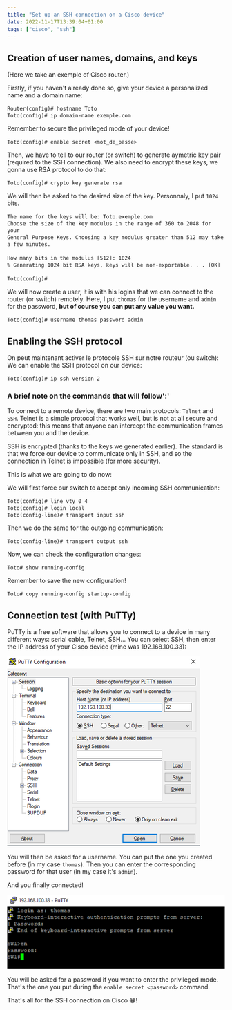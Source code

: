 ```yaml
---
title: "Set up an SSH connection on a Cisco device"
date: 2022-11-17T13:39:04+01:00
tags: ["cisco", "ssh"]
---
```


## Creation of user names, domains, and keys ##

(Here we take an exemple of Cisco router.)

Firstly, if you haven't already done so, give your device a personalized name and a domain name:

```console
Router(config)# hostname Toto
Toto(config)# ip domain-name exemple.com
```

Remember to secure the privileged mode of your device!

```console
Toto(config)# enable secret <mot_de_passe>

```

Then, we have to tell to our router (or switch) to generate aymetric key pair (required to the SSH connection).
We also need to encrypt these keys, we gonna use RSA protocol to do that:

```console
Toto(config)# crypto key generate rsa
```

We will then be asked to the desired size of the key. Personnaly, I put `1024` bits.

```console
The name for the keys will be: Toto.exemple.com
Choose the size of the key modulus in the range of 360 to 2048 for your
General Purpose Keys. Choosing a key modulus greater than 512 may take a few minutes.

How many bits in the modulus [512]: 1024
% Generating 1024 bit RSA keys, keys will be non-exportable. . . [OK]

Toto(config)# 

```

We will now create a user, it is with his logins that we can connect to the router (or switch) remotely.
Here, I put `thomas` for the username and `admin` for the password, **but of course you can put any value you want.**

```console
Toto(config)# username thomas password admin
```

## Enabling the SSH protocol ##

On peut maintenant activer le protocole SSH sur notre routeur (ou switch):
We can enable the SSH protocol on our device:

```console
Toto(config)# ip ssh version 2
```

### A brief note on the commands that will follow':' ###

To connect to a remote device, there are two main protocols: `Telnet` and `SSH`. Telnet is a simple protocol that works well, but is not at all secure and encrypted: this means that anyone can intercept the communication frames between you and the device.

SSH is encrypted (thanks to the keys we generated earlier). The standard is that we force our device to communicate only in SSH, and so the connection in Telnet is impossible (for more security).

This is what we are going to do now:

We will first force our switch to accept only incoming SSH communication:

```console
Toto(config)# line vty 0 4
Toto(config)# login local
Toto(config-line)# transport input ssh
```

Then we do the same for the outgoing communication:

```console
Toto(config-line)# transport output ssh
```

Now, we can check the configuration changes:

```console
Toto# show running-config
```

Remember to save the new configuration!

```console
Toto# copy running-config startup-config 
```

## Connection test (with PuTTy) ##

PuTTy is a free software that allows you to connect to a device in many different ways: serial cable, Telnet, SSH...
You can select SSH, then enter the IP address of your Cisco device (mine was 192.168.100.33):

![putty](/images/putty.PNG)

You will then be asked for a username. You can put the one you created before (in my case `thomas`).
Then you can enter the corresponding password for that user (in my case it's `admin`).

And you finally connected!

![ssh](/images/ssh.PNG)

You will be asked for a password if you want to enter the privileged mode. That's the one you put during the `enable secret <password>` command.

That's all for the SSH connection on Cisco 😁!
